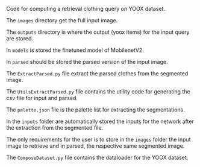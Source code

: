 Code for computing a retrieval clothing query on 
YOOX dataset.

The `images` directory get the full input image.

The `outputs` directory is where the output (yoox items) for the input query are stored.

In `models` is stored the finetuned model of MobilenetV2.

In `parsed` should be stored the parsed version of the input image.

The `ExtractParsed.py` file extract the parsed clothes from the segmented image.

The `UtilsExtractParsed.py` file contains the utility code for generating the csv file for input and parsed.

The `palette.json` file is the palette list for extracting the segmentations.

In the `inputs` folder are automatically stored the inputs for the network after the extraction from the segmented file.

The only requirements for the user is to store in the `images` folder the input image to retrieve and in parsed, the respective same segmented image.

The `ComposeDataset.py` file contains the dataloader for the YOOX dataset.